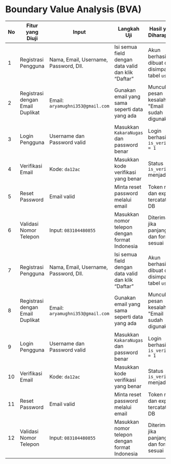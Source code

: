 # Boundary Value Analysis (BVA)

| **No** | **Fitur yang Diuji**             | **Input**                             | **Langkah Uji**                                     | **Hasil yang Diharapkan**                          | **Hasil Aktual**                                        | **Status**        |
| ------ | -------------------------------- | ------------------------------------- | --------------------------------------------------- | -------------------------------------------------- | ------------------------------------------------------- | ----------------- |
| 1      | Registrasi Pengguna              | Nama, Email, Username, Password, Dll. | Isi semua field dengan data valid dan klik “Daftar” | Akun berhasil dibuat dan disimpan di tabel `users` | Akun tersimpan dengan ID 6                              | Lulus             |
| 2      | Registrasi dengan Email Duplikat | Email: `aryamughni353@gmail.com`      | Gunakan email yang sama seperti data yang ada       | Muncul pesan kesalahan "Email sudah digunakan"     | Sistem menolak input                                    | Lulus             |
| 3      | Login Pengguna                   | Username dan Password valid           | Masukkan `KakaraNugas` dan password benar           | Login berhasil jika `is_verified = 1`              | Login gagal karena `is_verified = 0`                    | Lulus             |
| 4      | Verifikasi Email                 | Kode: `da12ac`                        | Masukkan kode verifikasi yang benar                 | Status `is_verified` menjadi 1                     | Belum diketahui (tergantung implementasi)               | Perlu uji         |
| 5      | Reset Password                   | Email valid                           | Minta reset password melalui email                  | Token reset dan expiry tercatat di DB              | Nilai `reset_token` dan `reset_token_expiry` masih NULL | Gagal/Tidak Diuji |
| 6      | Validasi Nomor Telepon           | Input: `083104480855`                 | Masukkan nomor telepon dengan format Indonesia      | Diterima jika panjang dan format sesuai            | Nomor disimpan                                          | Lulus             |
| 7      | Registrasi Pengguna              | Nama, Email, Username, Password, Dll. | Isi semua field dengan data valid dan klik “Daftar” | Akun berhasil dibuat dan disimpan di tabel `users` | Akun tersimpan dengan ID 6                              | Lulus             |
| 8      | Registrasi dengan Email Duplikat | Email: `aryamughni353@gmail.com`      | Gunakan email yang sama seperti data yang ada       | Muncul pesan kesalahan "Email sudah digunakan"     | Sistem menolak input                                    | Lulus             |
| 9      | Login Pengguna                   | Username dan Password valid           | Masukkan `KakaraNugas` dan password benar           | Login berhasil jika `is_verified = 1`              | Login gagal karena `is_verified = 0`                    | Lulus             |
| 10      | Verifikasi Email                 | Kode: `da12ac`                        | Masukkan kode verifikasi yang benar                 | Status `is_verified` menjadi 1                     | Belum diketahui (tergantung implementasi)               | Perlu uji         |
| 11      | Reset Password                   | Email valid                           | Minta reset password melalui email                  | Token reset dan expiry tercatat di DB              | Nilai `reset_token` dan `reset_token_expiry` masih NULL | Gagal/Tidak Diuji |
| 12      | Validasi Nomor Telepon           | Input: `083104480855`                 | Masukkan nomor telepon dengan format Indonesia      | Diterima jika panjang dan format sesuai            | Nomor disimpan                                          | Lulus             |
